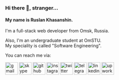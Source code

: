 ### Hi there 👋, stranger...

#### My name is Ruslan Khasanshin.

I'm a full-stack web developer from Omsk, Russia.

Also, I'm an undergraduate student at OmSTU.\
My speciality is called "Software Engineering".

You can reach me via:

[<img src='https://cdn.jsdelivr.net/npm/simple-icons@3.0.1/icons/gmail.svg' alt='gmail' height='40'>](mailto:r.m.khasanshin@gmail.com)
[<img src='https://cdn.jsdelivr.net/npm/simple-icons@3.0.1/icons/skype.svg' alt='skype' height='40'>](https://join.skype.com/invite/iiMdfYEc8PZN)
[<img src='https://cdn.jsdelivr.net/npm/simple-icons@3.0.1/icons/github.svg' alt='github' height='40'>](https://github.com/hu553in)
[<img src='https://cdn.jsdelivr.net/npm/simple-icons@3.0.1/icons/instagram.svg' alt='instagram' height='40'>](https://www.instagram.com/hu553in___/)
[<img src='https://cdn.jsdelivr.net/npm/simple-icons@3.0.1/icons/twitter.svg' alt='twitter' height='40'>](https://twitter.com/hu553in___)
[<img src='https://cdn.jsdelivr.net/npm/simple-icons@3.0.1/icons/telegram.svg' alt='telegram' height='40'>](https://t.me/rkhasanshin)
[<img src='https://cdn.jsdelivr.net/npm/simple-icons@3.0.1/icons/linkedin.svg' alt='linkedin' height='40'>](https://www.linkedin.com/in/ruslan-khasanshin-851615170/)
[<img src='https://cdn.jsdelivr.net/npm/simple-icons@3.0.1/icons/upwork.svg' alt='upwork' height='40'>](https://www.upwork.com/freelancers/~01ae4b78f96cb10067)
